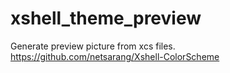 # xshell_theme_preview

Generate preview picture from xcs files. https://github.com/netsarang/Xshell-ColorScheme